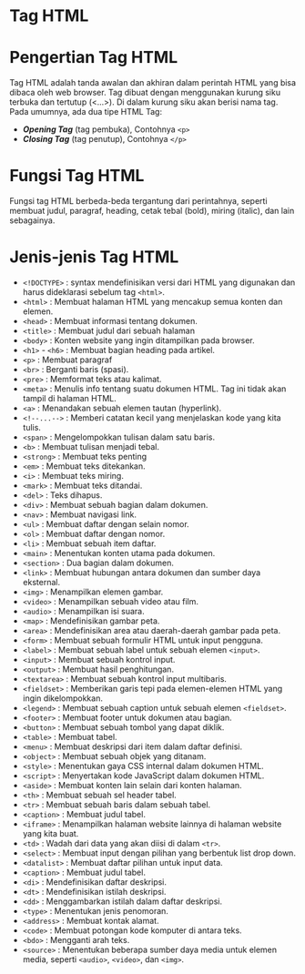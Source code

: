 # Tag HTML

# Pengertian Tag HTML
  Tag HTML adalah tanda awalan dan akhiran dalam perintah HTML yang bisa dibaca oleh web browser. Tag dibuat dengan menggunakan kurung siku terbuka dan tertutup (<...>). Di dalam kurung siku akan berisi nama tag.
  Pada umumnya, ada dua tipe HTML Tag:
* ***Opening Tag*** (tag pembuka), Contohnya ```<p>```
* ***Closing Tag*** (tag penutup), Contohnya ```</p>```
# Fungsi Tag HTML
  Fungsi tag HTML berbeda-beda tergantung dari perintahnya, seperti membuat judul, paragraf, heading, cetak tebal (bold), miring (italic), dan lain sebagainya.
# Jenis-jenis Tag HTML
* ```<!DOCTYPE>``` : syntax mendefinisikan versi dari HTML yang digunakan dan harus dideklarasi sebelum tag ```<html>```. 
* ```<html>``` : Membuat halaman HTML yang mencakup semua konten dan elemen.
* ```<head>``` : Membuat informasi tentang dokumen.
* ```<title>``` : Membuat judul dari sebuah halaman
* ```<body>``` : Konten website yang ingin ditampilkan pada browser.
* ```<h1>``` - ```<h6>``` : Membuat bagian heading pada artikel.
* ```<p>``` : Membuat paragraf
* ```<br>``` : Berganti baris (spasi).
* ```<pre>``` : Memformat teks atau kalimat.
* ```<meta>``` : Menulis info tentang suatu dokumen HTML. Tag ini tidak akan tampil di halaman HTML.
* ```<a>``` : Menandakan sebuah elemen tautan (hyperlink).
* ```<!--...-->``` : Memberi catatan kecil yang menjelaskan kode yang kita tulis.
* ```<span>``` : Mengelompokkan tulisan dalam satu baris.
* ```<b>``` : Membuat tulisan menjadi tebal.
* ```<strong>``` : Membuat teks penting
* ```<em>``` : Membuat teks ditekankan.
* ```<i>``` : Membuat teks miring.
* ```<mark>``` : Membuat teks ditandai.
* ```<del>``` : Teks dihapus.
* ```<div>``` : Membuat sebuah bagian dalam dokumen.
* ```<nav>``` : Membuat navigasi link.
* ```<ul>``` : Membuat daftar dengan selain nomor.
* ```<ol>``` : Membuat daftar dengan nomor.
* ```<li>``` : Membuat sebuah item daftar.
* ```<main>``` : Menentukan konten utama pada dokumen.
* ```<section>``` : Dua bagian dalam dokumen.
* ```<link>``` : Membuat hubungan antara dokumen dan sumber daya eksternal.
* ```<img>``` : Menampilkan elemen gambar.
* ```<video>``` : Menampilkan sebuah video atau film.
* ```<audio>``` : Menampilkan isi suara.
* ```<map>``` : Mendefinisikan gambar peta.
* ```<area>``` : Mendefinisikan area atau daerah-daerah gambar pada peta.
* ```<form>``` : Membuat sebuah formulir HTML untuk input pengguna.
* ```<label>``` : Membuat sebuah label untuk sebuah elemen ```<input>```.
* ```<input>``` : Membuat sebuah kontrol input.
* ```<output>``` : Membuat hasil penghitungan.
* ```<textarea>``` : Membuat sebuah kontrol input multibaris.
* ```<fieldset>``` : Memberikan garis tepi pada elemen-elemen HTML yang ingin dikelompokkan.
* ```<legend>``` : Membuat sebuah caption untuk sebuah elemen ```<fieldset>```.
* ```<footer>``` : Membuat footer untuk dokumen atau bagian.
* ```<button>``` : Membuat sebuah tombol yang dapat diklik.
* ```<table>``` : Membuat tabel.
* ```<menu>``` : Membuat deskripsi dari item dalam daftar definisi.
* ```<object>``` : Membuat sebuah objek yang ditanam.
* ```<style>``` : Menentukan gaya CSS internal dalam dokumen HTML.
* ```<script>``` : Menyertakan kode JavaScript dalam dokumen HTML.
* ```<aside>``` : Membuat konten lain selain dari konten halaman.
* ```<th>``` : Membuat sebuah sel header tabel.
* ```<tr>``` : Membuat sebuah baris dalam sebuah tabel.
* ```<caption>``` : Membuat judul tabel.
* ```<iframe>``` : Menampilkan halaman website lainnya di halaman website yang kita buat.
* ```<td>``` : Wadah dari data yang akan diisi di dalam ```<tr>```.
* ```<select>``` : Membuat input dengan pilihan yang berbentuk list drop down.
* ```<datalist>``` : Membuat daftar pilihan untuk input data.
* ```<caption>``` : Membuat judul tabel.
* ```<di>``` : Mendefinisikan daftar deskripsi.
* ```<dt>``` : Mendefinisikan istilah deskripsi.
* ```<dd>``` : Menggambarkan istilah dalam daftar deskripsi.
* ```<type>``` : Menentukan jenis penomoran.
* ```<address>``` : Membuat kontak alamat.
* ```<code>``` : Membuat potongan kode komputer di antara teks.
* ```<bdo>``` : Mengganti arah teks.
* ```<source>``` : Menentukan beberapa sumber daya media untuk elemen media, seperti ```<audio>```, ```<video>```, dan ```<img>```.

